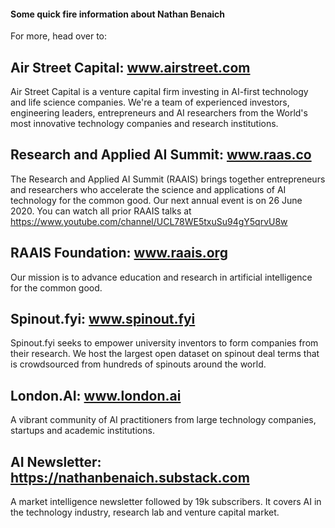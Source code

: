 #### Some quick fire information about Nathan Benaich

For more, head over to:

## Air Street Capital: www.airstreet.com
Air Street Capital is a venture capital firm investing in AI-first technology and life science companies. We're a team of experienced investors, engineering leaders, entrepreneurs and AI researchers from the World's most innovative technology companies and research institutions.

## Research and Applied AI Summit: www.raas.co
The Research and Applied AI Summit (RAAIS) brings together entrepreneurs and researchers who accelerate the science and applications of AI technology for the common good. Our next annual event is on 26 June 2020. 
You can watch all prior RAAIS talks at https://www.youtube.com/channel/UCL78WE5txuSu94gY5qrvU8w

## RAAIS Foundation: www.raais.org
Our mission is to advance education and research in artificial intelligence for the common good.

## Spinout.fyi: www.spinout.fyi
Spinout.fyi seeks to empower university inventors to form companies from their research. We host the largest open dataset on spinout deal terms that is crowdsourced from hundreds of spinouts around the world.

## London.AI: www.london.ai
A vibrant community of AI practitioners from large technology companies, startups and academic institutions. 

## AI Newsletter: https://nathanbenaich.substack.com
A market intelligence newsletter followed by 19k subscribers. It covers AI in the technology industry, research lab and venture capital market.
